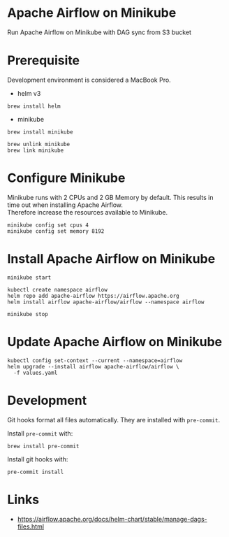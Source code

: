 # Apache Airflow on Minikube
Run Apache Airflow on Minikube with DAG sync from S3 bucket

# Prerequisite
Development environment is considered a MacBook Pro.

- helm v3
```shell
brew install helm
```
- minikube
```shell
brew install minikube

brew unlink minikube
brew link minikube
```

# Configure Minikube
Minikube runs with 2 CPUs and 2 GB Memory by default. This results in time out when installing Apache Airflow. \
Therefore increase the resources available to Minikube.
```shell
minikube config set cpus 4
minikube config set memory 8192
```

# Install Apache Airflow on Minikube
```shell
minikube start

kubectl create namespace airflow
helm repo add apache-airflow https://airflow.apache.org
helm install airflow apache-airflow/airflow --namespace airflow

minikube stop
```

# Update Apache Airflow on Minikube
```shell
kubectl config set-context --current --namespace=airflow
helm upgrade --install airflow apache-airflow/airflow \
  -f values.yaml
```

# Development
Git hooks format all files automatically. They are installed with `pre-commit`.

Install `pre-commit` with:
```shell
brew install pre-commit
```

Install git hooks with:
```shell
pre-commit install
```

# Links

- https://airflow.apache.org/docs/helm-chart/stable/manage-dags-files.html
